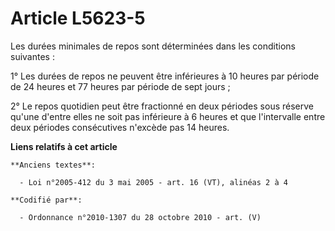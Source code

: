 # Article L5623-5

Les durées minimales de repos sont déterminées dans les conditions suivantes :

1° Les durées de repos ne peuvent être inférieures à 10 heures par période de 24 heures et 77 heures par période de sept
jours ;

2° Le repos quotidien peut être fractionné en deux périodes sous réserve qu'une d'entre elles ne soit pas inférieure à 6
heures et que l'intervalle entre deux périodes consécutives n'excède pas 14 heures.

**Liens relatifs à cet article**

	**Anciens textes**:

	  - Loi n°2005-412 du 3 mai 2005 - art. 16 (VT), alinéas 2 à 4

	**Codifié par**:

	  - Ordonnance n°2010-1307 du 28 octobre 2010 - art. (V)
